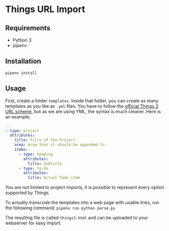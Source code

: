 # Things URL Import

## Requirements

- Python 3
- pipenv

## Installation

`pipenv install`

## Usage

First, create a folder `templates`. Inside that folder, you can create as many templates as you like as `.yml` files. You have to follow the [official Things 3 URL scheme](https://support.culturedcode.com/customer/en/portal/articles/2803573), but as we are using YML, the syntax is much cleaner. Here is an example:

```yaml
---
- type: project
  attributes:
    title: Title of the Project
    area: Area that it should be appended to
    items:
      - type: heading
        attributes:
          title: Subtitle
      - type: to-do
        attributes:
          title: Actual Todo item
```

You are not limited to project imports, it is possible to represent every option supported by Things.

To actually transcode the templates into a web page with usable links, run the following command: `pipenv run python parse.py`

The resulting file is called `things3.html` and can be uploaded to your webserver for easy import.
